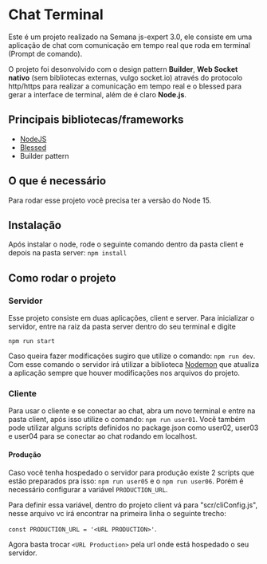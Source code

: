 # Chat Terminal

Este é um projeto realizado na Semana js-expert 3.0, ele consiste em uma aplicação de chat com comunicação em tempo real que roda em terminal (Prompt de comando).

O projeto foi desonvolvido com o design pattern <b>Builder</b>,  <b>Web Socket nativo</b> (sem bibliotecas externas, vulgo socket.io)  através do protocolo http/https para realizar a comunicação em tempo real e o blessed para gerar a interface de terminal, além de é claro <b>Node.js</b>.

## Principais bibliotecas/frameworks
*  [NodeJS](https://nodejs.org/en/)
*  [Blessed](https://github.com/chjj/blessed)
*  Builder pattern


## O que é necessário
Para rodar esse projeto você precisa ter a versão do Node 15. 

## Instalação
Após instalar o node, rode o seguinte comando dentro da pasta client e depois na pasta server:
`npm install`

## Como rodar o projeto

### Servidor
Esse projeto consiste em duas aplicações, client e server. Para inicializar o servidor, entre na raiz da pasta server dentro do seu terminal e digite 

`npm run start`

Caso queira fazer modificações sugiro que utilize o comando: `npm run dev`.  Com esse comando o servidor irá utilizar a biblioteca [Nodemon](https://nodemon.io/) que atualiza a aplicação sempre que houver modificações nos arquivos do projeto.

### Cliente
Para usar o cliente e se conectar ao chat, abra um novo terminal e entre na pasta client, após isso utilize o comando: `npm run user01`.
Você também pode utilizar alguns scripts definidos no package.json como user02, user03 e user04 para se conectar ao chat rodando em localhost.

#### Produção
Caso você tenha hospedado o servidor para produção existe 2 scripts que estão preparados pra isso: `npm run user05` e o `npm run user06`. 
Porém é necessário configurar a variável `PRODUCTION_URL`. 

Para definir essa variável, dentro do projeto client vá para "scr/cliConfig.js", nesse arquivo vc irá encontrar na primeira linha o seguinte trecho:

 `const PRODUCTION_URL = '<URL PRODUCTION>'`.

Agora basta trocar `<URL Production>` pela url onde está hospedado o seu servidor.
